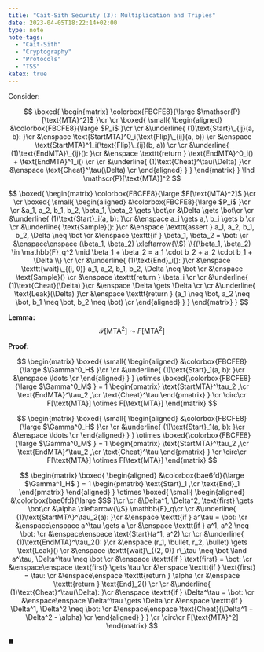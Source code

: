 ```yaml
---
title: "Cait-Sith Security (3): Multiplication and Triples"
date: 2023-04-05T18:22:14+02:00
type: note
note-tags:
  - "Cait-Sith"
  - "Cryptography"
  - "Protocols"
  - "TSS"
katex: true
---
```


Consider:

$$
\boxed{
\begin{matrix}
\colorbox{FBCFE8}{\large
  $\mathscr{P}[\text{MTA}^2]$
}\cr
\cr
\boxed{
\small{
\begin{aligned}
&\colorbox{FBCFE8}{\large
  $P_i$
}\cr
\cr
&\underline{
  (1)\text{Start}\_{ij}(a, b):
}\cr
  &\enspace
    \text{StartMTA}^0_i(\text{Flip}\_{ij}(a, b))
  \cr
  &\enspace
    \text{StartMTA}^1_i(\text{Flip}\_{ij}(b, a))
  \cr
\cr
&\underline{
  (1)\text{EndMTA}\_{ij}():
}\cr
  &\enspace
    \texttt{return } \text{EndMTA}^0_i() + \text{EndMTA}^1_i()
  \cr
\cr
&\underline{
  (1)\text{Cheat}^\tau(\Delta)
}\cr
  &\enspace
    \text{Cheat}^\tau(\Delta)
  \cr
\end{aligned}
}
}
\end{matrix}
}
\lhd \mathscr{P}[\text{MTA}]^2
$$

$$
\boxed{
\begin{matrix}
\colorbox{FBCFE8}{\large
  $F[\text{MTA}^2]$
}\cr
\cr
\boxed{
\small{
\begin{aligned}
&\colorbox{FBCFE8}{\large
  $P_i$
}\cr
\cr
&a_1, a_2, b_1, b_2, \beta_1, \beta_2 \gets \bot\cr
&\Delta \gets \bot\cr
\cr
&\underline{
  (1)\text{Start}_i(a, b):
}\cr
  &\enspace
    a_i \gets a,\ b_i \gets b
  \cr
\cr
&\underline{
  \text{Sample}():
}\cr
  &\enspace
    \texttt{assert } a_1, a_2, b_1, b_2, \Delta \neq \bot
  \cr
  &\enspace
    \texttt{if } \beta_1, \beta_2 = \bot:
  \cr
  &\enspace\enspace
    (\beta_1, \beta_2) \xleftarrow{\\$} \\{(\beta_1, \beta_2) \in \mathbb{F}_q^2 \mid \beta_1 + \beta_2 = a_1 \cdot b_2 + a_2 \cdot b_1 + \Delta \\}
  \cr
\cr
&\underline{
  (1)\text{End}_i():
}\cr
  &\enspace
    \texttt{wait}\_{(i, 0)} a_1, a_2, b_1, b_2, \Delta \neq \bot
  \cr
  &\enspace
    \text{Sample}()
  \cr
  &\enspace
    \texttt{return } \beta_i
  \cr
\cr
&\underline{
  (1)\text{Cheat}(\Delta)
}\cr
  &\enspace
    \Delta \gets \Delta
  \cr
\cr
&\underline{
  \text{Leak}(\Delta)
}\cr
  &\enspace
    \texttt{return } (a_1 \neq \bot, a_2 \neq \bot, b_1 \neq \bot, b_2 \neq \bot)
  \cr
\end{aligned}
}
}
\end{matrix}
}
$$

**Lemma:**
$$
\mathscr{P}[\text{MTA}^2] \leadsto F[\text{MTA}^2]
$$

**Proof:**

$$
\begin{matrix}
\boxed{
\small{
\begin{aligned}
&\colorbox{FBCFE8}{\large
  $\Gamma^0_H$
}\cr
\cr
&\underline{
  (1)\text{Start}_1(a, b):
}\cr
&\enspace
  \ldots
\cr
\end{aligned}
}
}
\otimes
\boxed{\colorbox{FBCFE8}{\large
  $\Gamma^0_M$
} = 1
\begin{pmatrix}
    \text{StartMTA}^\tau_2
  ,\cr
    \text{EndMTA}^\tau_2
  ,\cr
    \text{Cheat}^\tau
\end{pmatrix}
}
\cr
\circ\cr
F[\text{MTA}] \otimes F[\text{MTA}]
\end{matrix}
$$

$$
\begin{matrix}
\boxed{
\small{
\begin{aligned}
&\colorbox{FBCFE8}{\large
  $\Gamma^0_H$
}\cr
\cr
&\underline{
  (1)\text{Start}_1(a, b):
}\cr
&\enspace
  \ldots
\cr
\end{aligned}
}
}
\otimes
\boxed{\colorbox{FBCFE8}{\large
  $\Gamma^0_M$
} = 1
\begin{pmatrix}
    \text{StartMTA}^\tau_2
  ,\cr
    \text{EndMTA}^\tau_2
  ,\cr
    \text{Cheat}^\tau
\end{pmatrix}
}
\cr
\circ\cr
F[\text{MTA}] \otimes F[\text{MTA}]
\end{matrix}
$$

$$
\begin{matrix}
\boxed{
\begin{aligned}
&\colorbox{bae6fd}{\large
  $\Gamma^1_H$
} = 1
\begin{pmatrix}
    \text{Start}_1
  ,\cr
    \text{End}_1
\end{pmatrix}
\end{aligned}
}
\otimes
\boxed{
\small{
\begin{aligned}
&\colorbox{bae6fd}{\large
  $S$
}\cr
\cr
&\Delta^1, \Delta^2, \text{first} \gets \bot\cr
&\alpha \xleftarrow{\\$} \mathbb{F}_q\cr
\cr
&\underline{
  (1)\text{StartMTA}^\tau_2(a):
}\cr
  &\enspace
    \texttt{if } a^\tau = \bot:
  \cr
  &\enspace\enspace
    a^\tau \gets a
  \cr
  &\enspace
    \texttt{if } a^1, a^2 \neq \bot:
  \cr
  &\enspace\enspace
    \text{Start}(a^1, a^2)
  \cr
\cr
&\underline{
  (1)\text{EndMTA}^\tau_2():
}\cr
  &\enspace
    (r_1, \bullet, r_2, \bullet) \gets \text{Leak}()
  \cr
  &\enspace
    \texttt{wait}\_{(2, 0)} r\_\tau \neq \bot \land a^\tau, \Delta^\tau \neq \bot
  \cr
  &\enspace
    \texttt{if } \text{first} = \bot:
  \cr
  &\enspace\enspace
    \text{first} \gets \tau
  \cr
  &\enspace
    \texttt{if } \text{first} = \tau:
  \cr
  &\enspace\enspace
    \texttt{return } \alpha
  \cr
  &\enspace
    \texttt{return } \text{End}_2()
  \cr
\cr
&\underline{
  (1)\text{Cheat}^\tau(\Delta):
}\cr
  &\enspace
    \texttt{if } \Delta^\tau = \bot:
  \cr
  &\enspace\enspace
    \Delta^\tau \gets \Delta
  \cr
  &\enspace
    \texttt{if } \Delta^1, \Delta^2 \neq \bot:
  \cr
  &\enspace\enspace
    \text{Cheat}(\Delta^1 + \Delta^2 - \alpha)
  \cr
\end{aligned}
}
}
\cr
\circ\cr
F[\text{MTA}^2]
\end{matrix}
$$

$\blacksquare$